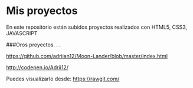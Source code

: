 # Mis proyectos

En este repositorio están subidos proyectos realizados con HTML5, CSS3, JAVASCRIPT

###Oros proyectos. . .

https://github.com/adriian12/Moon-Lander/blob/master/index.html

http://codepen.io/Adrii12/

Puedes visualizarlo desde: https://rawgit.com/


